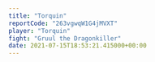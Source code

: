 ```yaml
---
title: "Torquin"
reportCode: "263vgwqW1G4jMVXT"
player: "Torquin"
fight: "Gruul the Dragonkiller"
date: 2021-07-15T18:53:21.415000+00:00
---
```

